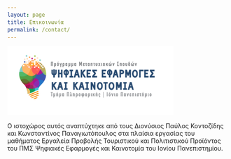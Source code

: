 ```yaml
---
layout: page
title: Επικοινωνία
permalink: /contact/
---
```



![ΠΜΣ Εικόνα](/assets/images/image.png)

Ο ιστοχώρος αυτός αναπτύχτηκε από τους Διονύσιος Παύλος Κοντοζίδης και Κωνσταντίνος Παναγιωτόπουλος
στα πλαίσια εργασίας του μαθήματος Εργαλεία Προβολής Τουριστικού και Πολιτιστικού Προϊόντος
του ΠΜΣ Ψηφιακές Εφαρμογές και Καινοτομία του Ιονίου Πανεπιστημίου.
